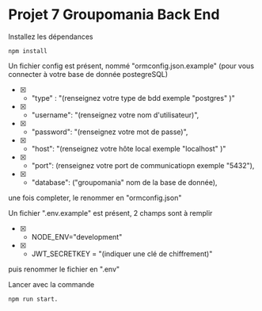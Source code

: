 # Projet 7 Groupomania Back End

Installez les dépendances
```terminal
npm install
```

Un fichier config est présent, nommé "ormconfig.json.example"
(pour vous connecter à votre base de donnée postegreSQL)


- [x] - "type" : "(renseignez votre type de bdd exemple "postgres" )"
- [x] - "username": "(renseignez votre nom d'utilisateur)",
- [x] - "password": "(renseignez votre mot de passe)",
- [x] - "host": "(renseignez votre hôte local exemple "localhost" )"
- [x] - "port": (renseignez votre port de communicatiopn exemple "5432"),
- [x] - "database": ("groupomania" nom de la base de donnée),



une fois completer, le renommer en "ormconfig.json"

Un fichier ".env.example" est présent, 2 champs sont à remplir 
- [x] - NODE_ENV="development" 
- [x] - JWT_SECRETKEY = "(indiquer une clé de chiffrement)"

puis renommer le fichier en ".env"


Lancer avec la commande 
```terminal
npm run start.
```